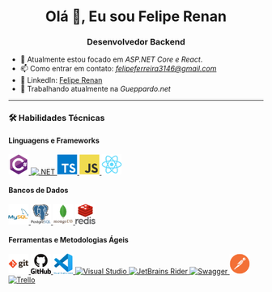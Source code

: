 <h1 align="center">Olá 👋, Eu sou Felipe Renan</h1>
<h3 align="center">Desenvolvedor Backend</h3>

- 🌱 Atualmente estou focado em *ASP.NET Core e React*.
- 📫 Como entrar em contato: *felipeferreira3146@gmail.com*
- 💼 LinkedIn: [Felipe Renan](https://linkedin.com/in/felipe-renan-9a747a274)
- 🏢 Trabalhando atualmente na *Gueppardo.net*

---

### 🛠️ Habilidades Técnicas

#### Linguagens e Frameworks
<p align="left">
  <a href="https://learn.microsoft.com/dotnet/csharp/" target="_blank">
    <img src="https://raw.githubusercontent.com/devicons/devicon/master/icons/csharp/csharp-original.svg" alt="C#" width="40" height="40"/>
  </a>
  <a href="https://dotnet.microsoft.com/" target="_blank">
    <img src="https://cdn.worldvectorlogo.com/logos/dotnet.svg" alt=".NET" width="40" height="40"/>
  </a>
  <a href="https://www.typescriptlang.org/" target="_blank">
    <img src="https://raw.githubusercontent.com/devicons/devicon/master/icons/typescript/typescript-original.svg" alt="TypeScript" width="40" height="40"/>
  </a>
  <a href="https://www.javascript.com/" target="_blank">
    <img src="https://raw.githubusercontent.com/devicons/devicon/master/icons/javascript/javascript-original.svg" alt="JavaScript" width="40" height="40"/>
  </a>
  <a href="https://react.dev/" target="_blank">
    <img src="https://raw.githubusercontent.com/devicons/devicon/master/icons/react/react-original.svg" alt="React" width="40" height="40"/>
  </a>
</p>

#### Bancos de Dados
<p align="left">
  <a href="https://www.mysql.com/" target="_blank">
    <img src="https://raw.githubusercontent.com/devicons/devicon/master/icons/mysql/mysql-original-wordmark.svg" alt="MySQL" width="40" height="40"/>
  </a>
  <a href="https://www.postgresql.org/" target="_blank">
    <img src="https://raw.githubusercontent.com/devicons/devicon/master/icons/postgresql/postgresql-original-wordmark.svg" alt="PostgreSQL" width="40" height="40"/>
  </a>
  <a href="https://www.mongodb.com/" target="_blank">
    <img src="https://raw.githubusercontent.com/devicons/devicon/master/icons/mongodb/mongodb-original-wordmark.svg" alt="MongoDB" width="40" height="40"/>
  </a>
  <a href="https://redis.io/" target="_blank">
    <img src="https://raw.githubusercontent.com/devicons/devicon/master/icons/redis/redis-original-wordmark.svg" alt="Redis" width="40" height="40"/>
  </a>
</p>

#### Ferramentas e Metodologias Ágeis
<p align="left">
  <a href="https://git-scm.com/" target="_blank">
    <img src="https://raw.githubusercontent.com/devicons/devicon/master/icons/git/git-original-wordmark.svg" alt="Git" width="40" height="40"/>
  </a>
  <a href="https://github.com/" target="_blank">
    <img src="https://raw.githubusercontent.com/devicons/devicon/master/icons/github/github-original-wordmark.svg" alt="GitHub" width="40" height="40"/>
  </a>
  <a href="https://code.visualstudio.com/" target="_blank">
    <img src="https://raw.githubusercontent.com/devicons/devicon/master/icons/vscode/vscode-original-wordmark.svg" alt="Visual Studio Code" width="40" height="40"/>
  </a>
  <a href="https://visualstudio.microsoft.com/" target="_blank">
    <img src="https://visualstudio.microsoft.com/wp-content/uploads/2021/10/Product-Icon.svg" alt="Visual Studio" width="40" height="40"/>
  </a>
  <a href="https://www.jetbrains.com/rider/" target="_blank">
    <img src="https://resources.jetbrains.com/storage/products/company/brand/logos/Rider_icon.png" alt="JetBrains Rider" width="40" height="40"/>
  </a>
  <a href="https://swagger.io/" target="_blank">
    <img src="https://raw.githubusercontent.com/swagger-api/swagger.io/wordpress/images/assets/SW-logo-clr.png" alt="Swagger" width="40" height="40"/>
  </a>
  <a href="https://www.postman.com/" target="_blank">
    <img src="https://raw.githubusercontent.com/devicons/devicon/master/icons/postman/postman-original.svg" alt="Postman" width="40" height="40"/>
  </a>
  <a href="https://trello.com/" target="_blank">
    <img src="https://cdn.worldvectorlogo.com/logos/trello.svg" alt="Trello" width="40" height="40"/>
  </a>
</p>

